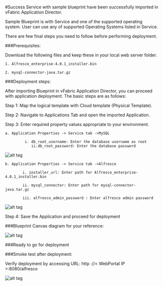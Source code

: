 #Success
Service with sample blueprint have been successfully imported in vFabric Application Director. 

Sample Blueprint is with Service and one of the supported operating system. User can use any of supported Operating Systems listed in Service. 

There are few final steps you need to follow before performing deployment.


###Prerequisites:

Download the following files and keep these in your local web server folder.  

	
	1. Alfresco_enterprise-4.0.1_installer.bin
	    
	2. mysql-connector-java.tar.gz
    

 
###Deployment steps:

After importing Blueprint in vFabric Application Director, you can proceed with application deployment. The basic steps are as follows:

Step 1: Map the logical template with Cloud  template (Physical Template).

Step 2: Navigate to Applications Tab and open the imported Application.

Step 3: Enter required property values appropriate to your environment.

 	a. Application Properties -> Service tab ->MySQL
 
			 i. db_root_username: Enter the database username as root
	         	ii.db_root_password: Enter the database password    
	
![alt tag](https://raw.github.com/vmware-applicationdirector/solutions-import-beta/Alfresco-4_0_e-Service-BitNami-50/Service-Property-MySQL.png) 

	b. Application Properties -> Service tab ->Alfresco

		    i. installer_url: Enter path for Alfresco_enterprise-4.0.1_installer.bin
			
		    ii. mysql_connector: Enter path for mysql-connector-java.tar.gz
		
		    iii. alfresco_admin_password : Enter alfresco admin password 
 
 
![alt tag](https://raw.github.com/vmware-applicationdirector/solutions-import-beta/Alfresco-4_0_e-Service-BitNami-50/Service-Property-Alfresco.png)

Step 4: Save the Application and proceed for deployment

###Blueprint Canvas diagram for your reference: 

![alt tag](https://raw.github.com/vmware-applicationdirector/solutions-import-beta/Alfresco-4_0_e-Service-BitNami-50/Blueprint-Canvas.png)

###Ready to go for deployment

###Smoke test after deployment:

Verify deployment by accessing URL: http ://< WebPortal IP >:8080/alfresco 

![alt tag](https://raw.github.com/vmware-applicationdirector/solutions-import-beta/Alfresco-4_0_e-Service-BitNami-50/Smoke-Test.png)



 
